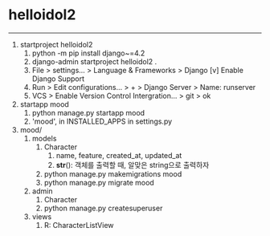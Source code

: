 # helloidol2 
---
1. startproject helloidol2
   1. python -m pip install django~=4.2
   2. django-admin startproject helloidol2 .
   3. File > settings... > Language & Frameworks > Django
        [v] Enable Django Support
   4. Run > Edit configurations... > + > Django Server > Name: runserver
   5. VCS > Enable Version Control Intergration... > git > ok
2. startapp mood
   1. python manage.py startapp mood
   2. 'mood', in INSTALLED_APPS in settings.py
3. mood/
   1. models
      1. Character
         1. name, feature, created_at, updated_at
         2. __str__(): 객체를 출력할 때, 알맞은 string으로 출력하자
      2. python manage.py makemigrations mood
      3. python manage.py migrate mood
   2. admin
      1. Character
      2. python manage.py createsuperuser
   3. views
      1. R: CharacterListView